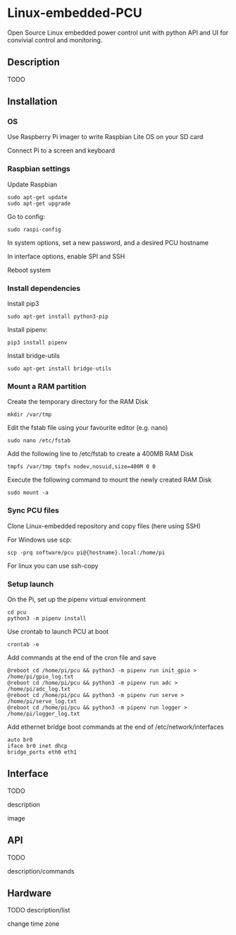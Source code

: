 # Linux-embedded-PCU
Open Source Linux embedded power control unit with python API and UI for convivial control and monitoring.

## Description
TODO
## Installation

### OS

Use Raspberry Pi imager to write Raspbian Lite OS on your SD card

Connect Pi to a screen and keyboard

### Raspbian settings

Update Raspbian

```
sudo apt-get update
sudo apt-get upgrade
```

Go to config:

```
sudo raspi-config
```

In system options, set a new password, and a desired PCU hostname

In interface options, enable SPI and SSH

Reboot system

### Install dependencies

Install pip3

```
sudo apt-get install python3-pip
```

Install pipenv:

```
pip3 install pipenv
```

Install bridge-utils

```
sudo apt-get install bridge-utils
```

### Mount a RAM partition

Create the temporary directory for the RAM Disk
```
mkdir /var/tmp
```

Edit the fstab file using your favourite editor (e.g. nano)

```
sudo nano /etc/fstab
```

Add the following line to /etc/fstab to create a 400MB RAM Disk

```
tmpfs /var/tmp tmpfs nodev,nosuid,size=400M 0 0
```

Execute the following command to mount the newly created RAM Disk

```
sudo mount -a
```

### Sync PCU files

Clone Linux-embedded repository and copy files (here using SSH)

For Windows use scp:

```
scp -prq software/pcu pi@{hostname}.local:/home/pi
```

For linux you can use ssh-copy

### Setup launch

On the Pi, set up the pipenv virtual environment

```
cd pcu
python3 -m pipenv install
```

Use crontab to launch PCU at boot

```
crontab -e
```

Add commands at the end of the cron file and save

```
@reboot cd /home/pi/pcu && python3 -m pipenv run init_gpio > /home/pi/gpio_log.txt
@reboot cd /home/pi/pcu && python3 -m pipenv run adc > /home/pi/adc_log.txt
@reboot cd /home/pi/pcu && python3 -m pipenv run serve > /home/pi/serve_log.txt
@reboot cd /home/pi/pcu && python3 -m pipenv run logger > /home/pi/logger_log.txt
```

Add ethernet bridge boot commands at the end of /etc/network/interfaces

```
auto br0
iface br0 inet dhcp
bridge_ports eth0 eth1
```


## Interface
TODO

description

image

## API

TODO

description/commands

## Hardware

TODO
description/list


change time zone